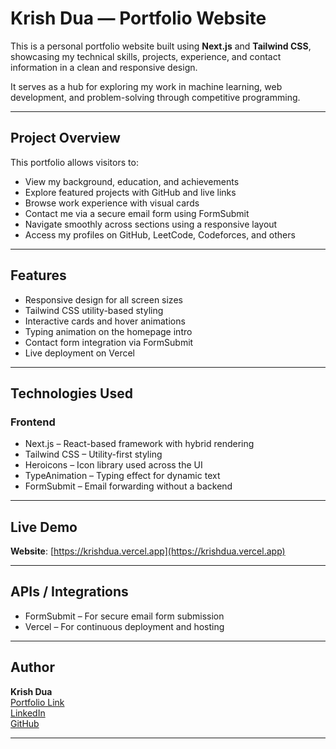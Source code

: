 # Krish Dua — Portfolio Website

This is a personal portfolio website built using **Next.js** and **Tailwind CSS**, showcasing my technical skills, projects, experience, and contact information in a clean and responsive design.

It serves as a hub for exploring my work in machine learning, web development, and problem-solving through competitive programming.

---

## Project Overview

This portfolio allows visitors to:

- View my background, education, and achievements
- Explore featured projects with GitHub and live links
- Browse work experience with visual cards
- Contact me via a secure email form using FormSubmit
- Navigate smoothly across sections using a responsive layout
- Access my profiles on GitHub, LeetCode, Codeforces, and others

---

## Features

- Responsive design for all screen sizes
- Tailwind CSS utility-based styling
- Interactive cards and hover animations
- Typing animation on the homepage intro
- Contact form integration via FormSubmit
- Live deployment on Vercel

---

## Technologies Used

### Frontend
- Next.js – React-based framework with hybrid rendering
- Tailwind CSS – Utility-first styling
- Heroicons – Icon library used across the UI
- TypeAnimation – Typing effect for dynamic text
- FormSubmit – Email forwarding without a backend

---

## Live Demo

**Website**: [https://krishdua.vercel.app](https://krishdua.vercel.app)

---

## APIs / Integrations

- FormSubmit – For secure email form submission
- Vercel – For continuous deployment and hosting

---

## Author

**Krish Dua**  
[Portfolio Link](https://krishdua.vercel.app)  
[LinkedIn](https://www.linkedin.com/in/krish-dua-9202a4272/)  
[GitHub](https://github.com/KrishDua)

---

